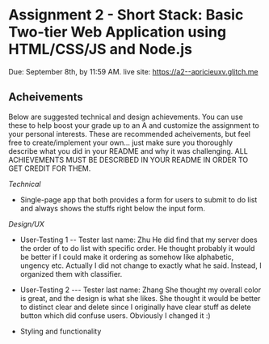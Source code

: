 Assignment 2 - Short Stack: Basic Two-tier Web Application using HTML/CSS/JS and Node.js  
===

Due: September 8th, by 11:59 AM.
live site: https://a2--apricieuxv.glitch.me

Acheivements
---

Below are suggested technical and design achievements. You can use these to help boost your grade up to an A and customize the assignment to your personal interests. These are recommended acheivements, but feel free to create/implement your own... just make sure you thoroughly describe what you did in your README and why it was challenging. ALL ACHIEVEMENTS MUST BE DESCRIBED IN YOUR README IN ORDER TO GET CREDIT FOR THEM.

*Technical*
- Single-page app that both provides a form for users to submit to do list and always shows the stuffs right below the input form.

*Design/UX*
- User-Testing 1
-- Tester last name: Zhu
He did find that my server does the order of to do list with specific order. He thought probably it would be better if I could make it ordering as somehow like alphabetic, ungency etc. Actually I did not change to exactly what he said. Instead, I organized them with classifier.

- User-Testing 2
--- Tester last name: Zhang
She thought my overall color is great, and the design is what she likes. She thought it would be better to distinct clear and delete since I originally have clear stuff as delete button which did confuse users. Obviously I changed it :)

- Styling and functionality


